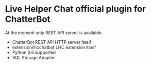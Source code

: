 # Live Helper Chat official plugin for ChatterBot
At the moment only REST API server is available.

 * ChatterBot REST API HTTP server itself
 * extension/lhcchatbot LHC extension itself
 * Python 3.6 supported
 * SQL Storage Adapter